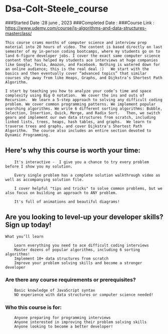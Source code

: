 # Dsa-Colt-Steele_course

###Started Date :28 june , 2023
###Completed Date : 
###Course Link : https://www.udemy.com/course/js-algorithms-and-data-structures-masterclass/
  

    This course crams months of computer science and interview prep material into 20 hours of video. The content is based directly on last semester of my in-person coding bootcamps, where my students go on to land 6-figure developer jobs. I cover the exact same computer science content that has helped my students ace interviews at huge companies like Google, Tesla, Amazon, and Facebook. Nothing is watered down for an online audience; this is the real deal :)   We start with the basics and then eventually cover “advanced topics” that similar courses shy away from like Heaps, Graphs, and Dijkstra’s Shortest Path Algorithm. 

    I start by teaching you how to analyze your code’s time and space complexity using Big O notation.  We cover the ins and outs of Recursion.  We learn a 5-step approach to solving any difficult coding problem. We cover common programming patterns. We implement popular searching algorithms. We write 6 different sorting algorithms: Bubble, Selection, Insertion, Quick, Merge, and Radix Sort.   Then, we switch gears and implement our own data structures from scratch, including linked lists, trees, heaps, hash tables, and graphs.  We learn to traverse trees and graphs, and cover Dijkstra's Shortest Path Algorithm.  The course also includes an entire section devoted to Dynamic Programming.

   ## Here's why this course is worth your time:

        It's interactive -  I give you a chance to try every problem before I show you my solution.

        Every single problem has a complete solution walkthrough video as well as accompanying solution file.

        I cover helpful "tips and tricks" to solve common problems, but we also focus on building an approach to ANY problem.

        It's full of animations and beautiful diagrams!

   ## Are you looking to level-up your developer skills? Sign up today!
    What you’ll learn

        Learn everything you need to ace difficult coding interviews
        Master dozens of popular algorithms, including 6 sorting algorithms!
        Implement 10+ data structures from scratch
        Improve your problem solving skills and become a stronger developer

   ### Are there any course requirements or prerequisites?

        Basic knowledge of JavaScript syntax
        NO experience with data structures or computer science needed!

  ###  Who this course is for:

        Anyone preparing for programming interviews
        Anyone interested in improving their problem solving skills
        Anyone looking to become a better developer!
